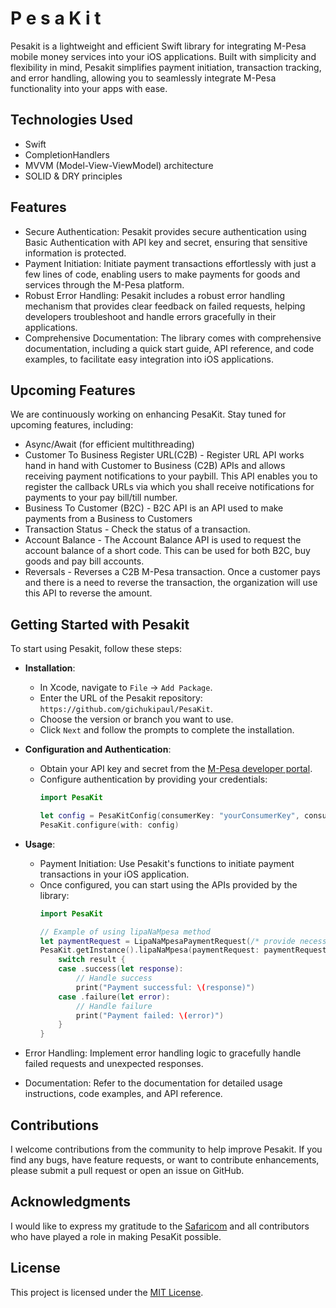 # P e s a K i t
Pesakit is a lightweight and efficient Swift library for integrating M-Pesa mobile money services into your iOS applications. Built with simplicity and flexibility in mind, Pesakit simplifies payment initiation, transaction tracking, and error handling, allowing you to seamlessly integrate M-Pesa functionality into your apps with ease.
## Technologies Used
- Swift
- CompletionHandlers
- MVVM (Model-View-ViewModel) architecture
- SOLID & DRY principles

## Features
- Secure Authentication: Pesakit provides secure authentication using Basic Authentication with API key and secret, ensuring that sensitive information is protected.
- Payment Initiation: Initiate payment transactions effortlessly with just a few lines of code, enabling users to make payments for goods and services through the M-Pesa platform.
- Robust Error Handling: Pesakit includes a robust error handling mechanism that provides clear feedback on failed requests, helping developers troubleshoot and handle errors gracefully in their applications.
- Comprehensive Documentation: The library comes with comprehensive documentation, including a quick start guide, API reference, and code examples, to facilitate easy integration into iOS applications.

## Upcoming Features
We are continuously working on enhancing PesaKit. Stay tuned for upcoming features, including:
- Async/Await (for efficient multithreading)
- Customer To Business Register URL(C2B) - Register URL API works hand in hand with Customer to Business (C2B) APIs and allows receiving payment notifications to your paybill. This API enables you to register the callback URLs via which you shall receive notifications for payments to your pay bill/till number. 
- Business To Customer (B2C) - B2C API is an API used to make payments from a Business to Customers
- Transaction Status - Check the status of a transaction.
- Account Balance - The Account Balance API is used to request the account balance of a short code. This can be used for both B2C, buy goods and pay bill accounts.
- Reversals - Reverses a C2B M-Pesa transaction. Once a customer pays and there is a need to reverse the transaction, the organization will use this API to reverse the amount.

## Getting Started with Pesakit
To start using Pesakit, follow these steps:
- **Installation**: 
   - In Xcode, navigate to `File` -> `Add Package`.
   - Enter the URL of the Pesakit repository: `https://github.com/gichukipaul/PesaKit`.
   - Choose the version or branch you want to use.
   - Click `Next` and follow the prompts to complete the installation.
- **Configuration and Authentication**: 
   - Obtain your API key and secret from the [M-Pesa developer portal](https://developer.safaricom.co.ke).
   - Configure authentication by providing your credentials:
     ```swift
     import PesaKit

     let config = PesaKitConfig(consumerKey: "yourConsumerKey", consumerSecret: "yourConsumerSecret")
     PesaKit.configure(with: config)
     ```

- **Usage**: 
   - Payment Initiation: Use Pesakit's functions to initiate payment transactions in your iOS application. 
   - Once configured, you can start using the APIs provided by the library:
     ```swift
     import PesaKit

     // Example of using lipaNaMpesa method
     let paymentRequest = LipaNaMpesaPaymentRequest(/* provide necessary parameters */)
     PesaKit.getInstance().lipaNaMpesa(paymentRequest: paymentRequest) { result in
         switch result {
         case .success(let response):
             // Handle success
             print("Payment successful: \(response)")
         case .failure(let error):
             // Handle failure
             print("Payment failed: \(error)")
         }
     }
     ```
- Error Handling: Implement error handling logic to gracefully handle failed requests and unexpected responses.
- Documentation: Refer to the documentation for detailed usage instructions, code examples, and API reference.

## Contributions
I welcome contributions from the community to help improve Pesakit. If you find any bugs, have feature requests, or want to contribute enhancements, please submit a pull request or open an issue on GitHub.

## Acknowledgments
I would like to express my gratitude to the [Safaricom](https://developer.safaricom.co.ke) and all contributors who have played a role in making PesaKit possible.
## License
This project is licensed under the [MIT License](LICENSE).
